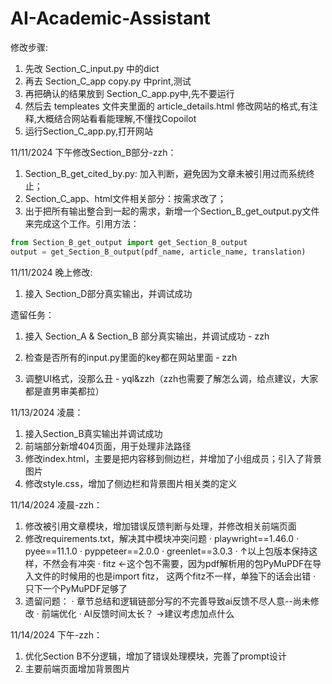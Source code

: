 # AI-Academic-Assistant


修改步骤:
1. 先改 Section_C_input.py 中的dict
2. 再去 Section_C_app copy.py 中print,测试
3. 再把确认的结果放到 Section_C_app.py中,先不要运行
4. 然后去 templeates 文件夹里面的 article_details.html 修改网站的格式,有注释,大概结合网站看看能理解,不懂找Copoilot
5. 运行Section_C_app.py,打开网站

11/11/2024 下午修改Section_B部分-zzh：
1. Section_B_get_cited_by.py: 加入判断，避免因为文章未被引用过而系统终止；
2. Section_C_app、html文件相关部分：按需求改了；
3. 出于把所有输出整合到一起的需求，新增一个Section_B_get_output.py文件来完成这个工作。引用方法：
```python
from Section_B_get_output import get_Section_B_output
output = get_Section_B_output(pdf_name, article_name, translation)
```

11/11/2024 晚上修改:
1. 接入 Section_D部分真实输出，并调试成功

遗留任务：
1. 接入 Section_A & Section_B 部分真实输出，并调试成功 - zzh
2. 检查是否所有的input.py里面的key都在网站里面 - zzh

3. 调整UI格式，没那么丑 - yql&zzh（zzh也需要了解怎么调，给点建议，大家都是直男审美都拉）

11/13/2024 凌晨：
1. 接入Section_B真实输出并调试成功
2. 前端部分新增404页面，用于处理非法路径
3. 修改index.html，主要是把内容移到侧边栏，并增加了小组成员；引入了背景图片
4. 修改style.css，增加了侧边栏和背景图片相关类的定义

11/14/2024 凌晨-zzh：
1. 修改被引用文章模块，增加错误反馈判断与处理，并修改相关前端页面
2. 修改requirements.txt，解决其中模块冲突问题
    · playwright==1.46.0
    · pyee==11.1.0
    · pyppeteer==2.0.0
    · greenlet==3.0.3
    · ↑以上包版本保持这样，不然会有冲突
    · fitz ←这个包不需要，因为pdf解析用的包PyMuPDF在导入文件的时候用的也是import fitz， 这两个fitz不一样，单独下的话会出错
    · 只下一个PyMuPDF足够了
3. 遗留问题：
    · 章节总结和逻辑链部分写的不完善导致ai反馈不尽人意--尚未修改
    · 前端优化
    · AI反馈时间太长？ ->建议考虑加点什么

11/14/2024 下午-zzh：
1. 优化Section B不分逻辑，增加了错误处理模块，完善了prompt设计
2. 主要前端页面增加背景图片